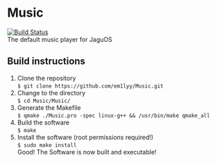 # Music
[![Build Status](https://travis-ci.com/em1lyy/Music.svg?branch=master)](https://travis-ci.com/em1lyy/Music)  
The default music player for JaguOS  

## Build instructions  
1. Clone the repository  
`$ git clone https://github.com/em1lyy/Music.git`  
2. Change to the directory  
`$ cd Music/Music/`  
3. Generate the Makefile  
`$ qmake ./Music.pro -spec linux-g++ && /usr/bin/make qmake_all`  
4. Build the software  
`$ make`  
5. Install the software (root permissions required!)  
`$ sudo make install`  
Good! The Software is now built and executable!  
